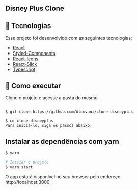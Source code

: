 ## Disney Plus Clone

## 🚀 Tecnologias

Esse projeto foi desenvolvido com as seguintes tecnologias:

- [React](https://pt-br.reactjs.org/)
- [Styled-Components](https://styled-components.com/)
- [React-Icons](https://react-icons.github.io/react-icons/)
- [React-Slick](https://react-slick.neostack.com/)
- [Typescript](https://www.typescriptlang.org/)


## 🧪 Como executar
Clone o projeto e acesse a pasta do mesmo.
```bash

$ git clone https://github.com/Aldovani/clone-disneyplus

$ cd clone-disneyplus
Para iniciá-lo, siga os passos abaixo:

```
## Instalar as dependências com yarn
```bash
$ yarn 

# Iniciar o projeto
$ yarn start
```

O app estará disponível no seu browser pelo endereço http://localhost:3000.

